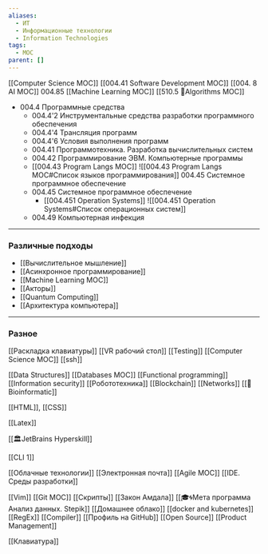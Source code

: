 ```yaml
---
aliases:
  - ИТ
  - Информационные технологии
  - Information Technologies
tags:
  - MOC
parent: []
---
```

[[Computer Science MOC]]
[[004.41 Software Development MOC]]
[[004. 8 AI MOC]]
004.85 [[Machine Learning MOC]]
[[510.5 🐜Algorithms MOC]]




- 004.4 Программные средства
	- 004.4'2 Инструментальные средства разработки программного обеспечения	
	- 004.4'4 Трансляция программ	
	- 004.4'6 Условия выполнения программ	
	- 004.41 Программотехника. Разработка вычислительных систем	
	- 004.42 Программирование ЭВМ. Компьютерные программы	
	- [[004.43 Program Langs MOC]]
		 ![[004.43 Program Langs MOC#Список языков программирования]]
	 	004.45	Cистемное программное обеспечение	
	- 004.45 Системное программное обеспечение
		- [[004.451 Operation Systems]]
			![[004.451 Operation Systems#Список операционных систем]]
	- 004.49 Компьютерная инфекция

---
### Различные подходы
- [[Вычислительное мышление]]
- [[Асинхронное программирование]]
- [[Machine Learning MOC]]
- [[Акторы]]
- [[Quantum Computing]]
- [[Архитектура компьютера]]
---
### Разное
[[Раскладка клавиатуры]]
[[VR рабочий стол]]
[[Testing]]
[[Computer Science MOC]]
[[ssh]]

[[Data Structures]]
[[Databases MOC]]
[[Functional programming]]
[[Information security]]
[[Робототехника]]
[[Blockchain]]
[[Networks]]
[[🧬Bioinformatic]]

[[HTML]], [[CSS]]

[[Latex]]

[[🏛JetBrains Hyperskill]]

[[CLI 1]]

[[Облачные технологии]]
[[Электронная почта]]
[[Agile MOC]]
[[IDE. Среды разработки]]

[[Vim]]
[[Git MOC]]
[[Скрипты]]
[[Закон Амдала]]
[[🎓🌀Мета программа Анализ данных. Stepik]]
[[Домашнее облако]]
[[docker and kubernetes]]
[[RegEx]]
[[Compiler]]
[[Профиль на GitHub]]
[[Open Source]]
[[Product Management]]

[[Клавиатура]]










